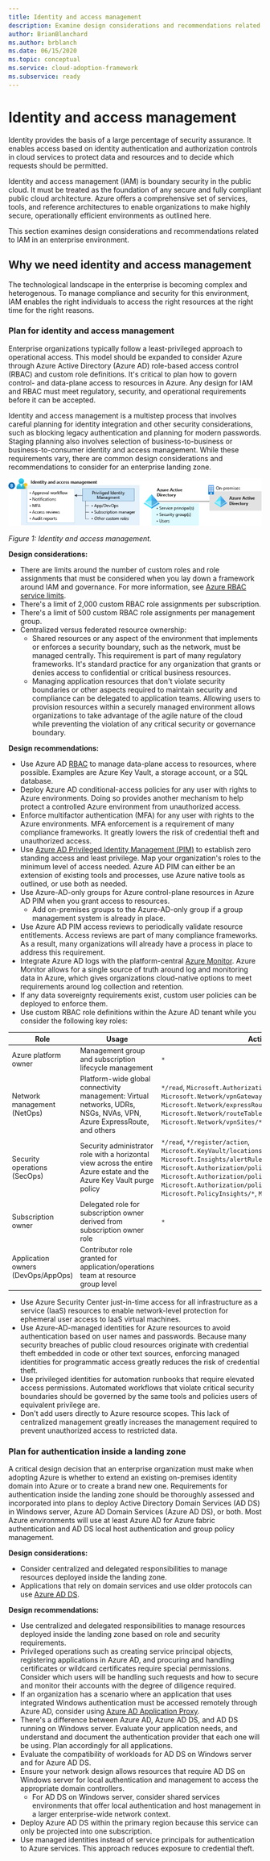 ```yaml
---
title: Identity and access management
description: Examine design considerations and recommendations related to identity and access management in an enterprise environment.
author: BrianBlanchard
ms.author: brblanch
ms.date: 06/15/2020
ms.topic: conceptual
ms.service: cloud-adoption-framework
ms.subservice: ready
---
```


# Identity and access management

Identity provides the basis of a large percentage of security assurance. It enables access based on identity authentication and authorization controls in cloud services to protect data and resources and to decide which requests should be permitted.

Identity and access management (IAM) is boundary security in the public cloud. It must be treated as the foundation of any secure and fully compliant public cloud architecture. Azure offers a comprehensive set of services, tools, and reference architectures to enable organizations to make highly secure, operationally efficient environments as outlined here.

This section examines design considerations and recommendations related to IAM in an enterprise environment.

## Why we need identity and access management

The technological landscape in the enterprise is becoming complex and heterogenous. To manage compliance and security for this environment, IAM enables the right individuals to access the right resources at the right time for the right reasons.

### Plan for identity and access management

Enterprise organizations typically follow a least-privileged approach to operational access. This model should be expanded to consider Azure through Azure Active Directory (Azure AD) role-based access control (RBAC) and custom role definitions. It's critical to plan how to govern control- and data-plane access to resources in Azure. Any design for IAM and RBAC must meet regulatory, security, and operational requirements before it can be accepted.

Identity and access management is a multistep process that involves careful planning for identity integration and other security considerations, such as blocking legacy authentication and planning for modern passwords. Staging planning also involves selection of business-to-business or business-to-consumer identity and access management. While these requirements vary, there are common design considerations and recommendations to consider for an enterprise landing zone.

![Diagram that shows identity and access management.](./media/iam.png)

_Figure 1: Identity and access management._

**Design considerations:**

- There are limits around the number of custom roles and role assignments that must be considered when you lay down a framework around IAM and governance. For more information, see [Azure RBAC service limits](https://docs.microsoft.com/azure/azure-resource-manager/management/azure-subscription-service-limits#role-based-access-control-limits).
- There's a limit of 2,000 custom RBAC role assignments per subscription.
- There's a limit of 500 custom RBAC role assignments per management group.
- Centralized versus federated resource ownership:
  - Shared resources or any aspect of the environment that implements or enforces a security boundary, such as the network, must be managed centrally. This requirement is part of many regulatory frameworks. It's standard practice for any organization that grants or denies access to confidential or critical business resources.
  - Managing application resources that don't violate security boundaries or other aspects required to maintain security and compliance can be delegated to application teams. Allowing users to provision resources within a securely managed environment allows organizations to take advantage of the agile nature of the cloud while preventing the violation of any critical security or governance boundary.

<!-- docsTest:ignore Azure-AD-only Azure-AD-managed NetOps SecOps AppOps -->

**Design recommendations:**

- Use Azure AD [RBAC](https://docs.microsoft.com/azure/role-based-access-control/overview) to manage data-plane access to resources, where possible. Examples are Azure Key Vault, a storage account, or a SQL database.
- Deploy Azure AD conditional-access policies for any user with rights to Azure environments. Doing so provides another mechanism to help protect a controlled Azure environment from unauthorized access.
- Enforce multifactor authentication (MFA) for any user with rights to the Azure environments. MFA enforcement is a requirement of many compliance frameworks. It greatly lowers the risk of credential theft and unauthorized access.
- Use [Azure AD Privileged Identity Management (PIM)](https://docs.microsoft.com/azure/active-directory/privileged-identity-management/pim-configure) to establish zero standing access and least privilege. Map your organization's roles to the minimum level of access needed. Azure AD PIM can either be an extension of existing tools and processes, use Azure native tools as outlined, or use both as needed.
- Use Azure-AD-only groups for Azure control-plane resources in Azure AD PIM when you grant access to resources.
  - Add on-premises groups to the Azure-AD-only group if a group management system is already in place.
- Use Azure AD PIM access reviews to periodically validate resource entitlements. Access reviews are part of many compliance frameworks. As a result, many organizations will already have a process in place to address this requirement.
- Integrate Azure AD logs with the platform-central [Azure Monitor](https://docs.microsoft.com/azure/active-directory/reports-monitoring/concept-activity-logs-azure-monitor). Azure Monitor allows for a single source of truth around log and monitoring data in Azure, which gives organizations cloud-native options to meet requirements around log collection and retention.
- If any data sovereignty requirements exist, custom user policies can be deployed to enforce them.
- Use custom RBAC role definitions within the Azure AD tenant while you consider the following key roles:

| Role | Usage | Actions | No actions |
|---|---|---|---|
| Azure platform owner               | Management group and subscription lifecycle management                                                           | `*`                                                                                                                                                                                                                  |                                                                                                                                                                                         |
| Network management (NetOps)        | Platform-wide global connectivity management: Virtual networks, UDRs, NSGs, NVAs, VPN, Azure ExpressRoute, and others            | `*/read`, `Microsoft.Authorization/*/write`, `Microsoft.Network/vpnGateways/*`, `Microsoft.Network/expressRouteCircuits/*`, `Microsoft.Network/routeTables/write`, `Microsoft.Network/vpnSites/*`                              |                                                                                                                                                                               |
| Security operations (SecOps)       | Security administrator role with a horizontal view across the entire Azure estate and the Azure Key Vault purge policy | `*/read`, `*/register/action`, `Microsoft.KeyVault/locations/deletedVaults/purge/action`, `Microsoft.Insights/alertRules/*`, `Microsoft.Authorization/policyDefinitions/*`, `Microsoft.Authorization/policyAssignments/*`, `Microsoft.Authorization/policySetDefinitions/*`, `Microsoft.PolicyInsights/*`, `Microsoft.Security/*` |                                                                            |
| Subscription owner                 | Delegated role for subscription owner derived from subscription owner role                                       | `*`                                                                                                                                                                                                                  | `Microsoft.Authorization/*/write`, `Microsoft.Network/vpnGateways/*`, `Microsoft.Network/expressRouteCircuits/*`, `Microsoft.Network/routeTables/write`, `Microsoft.Network/vpnSites/*` |
| Application owners (DevOps/AppOps) | Contributor role granted for application/operations team at resource group level                                 |                                                                                                                                                                                                                    | `Microsoft.Network/publicIPAddresses/write`, `Microsoft.Network/virtualNetworks/write`, `Microsoft.KeyVault/locations/deletedVaults/purge/action`                                         |

- Use Azure Security Center just-in-time access for all infrastructure as a service (IaaS) resources to enable network-level protection for ephemeral user access to IaaS virtual machines.
- Use Azure-AD-managed identities for Azure resources to avoid authentication based on user names and passwords. Because many security breaches of public cloud resources originate with credential theft embedded in code or other text sources, enforcing managed identities for programmatic access greatly reduces the risk of credential theft.
- Use privileged identities for automation runbooks that require elevated access permissions. Automated workflows that violate critical security boundaries should be governed by the same tools and policies users of equivalent privilege are.
- Don't add users directly to Azure resource scopes. This lack of centralized management greatly increases the management required to prevent unauthorized access to restricted data.

### Plan for authentication inside a landing zone

A critical design decision that an enterprise organization must make when adopting Azure is whether to extend an existing on-premises identity domain into Azure or to create a brand new one. Requirements for authentication inside the landing zone should be thoroughly assessed and incorporated into plans to deploy Active Directory Domain Services (AD DS) in Windows server, Azure AD Domain Services (Azure AD DS), or both. Most Azure environments will use at least Azure AD for Azure fabric authentication and AD DS local host authentication and group policy management.

**Design considerations:**

- Consider centralized and delegated responsibilities to manage resources deployed inside the landing zone.
- Applications that rely on domain services and use older protocols can use [Azure AD DS](https://docs.microsoft.com/azure/active-directory-domain-services).

**Design recommendations:**

- Use centralized and delegated responsibilities to manage resources deployed inside the landing zone based on role and security requirements.
- Privileged operations such as creating service principal objects, registering applications in Azure AD, and procuring and handling certificates or wildcard certificates require special permissions. Consider which users will be handling such requests and how to secure and monitor their accounts with the degree of diligence required.
- If an organization has a scenario where an application that uses integrated Windows authentication must be accessed remotely through Azure AD, consider using [Azure AD Application Proxy](https://docs.microsoft.com/azure/active-directory/manage-apps/application-proxy).
- There's a difference between Azure AD, Azure AD DS, and AD DS running on Windows server. Evaluate your application needs, and understand and document the authentication provider that each one will be using. Plan accordingly for all applications.
- Evaluate the compatibility of workloads for AD DS on Windows server and for Azure AD DS.
- Ensure your network design allows resources that require AD DS on Windows server for local authentication and management to access the appropriate domain controllers.
  - For AD DS on Windows server, consider shared services environments that offer local authentication and host management in a larger enterprise-wide network context.
- Deploy Azure AD DS within the primary region because this service can only be projected into one subscription.
- Use managed identities instead of service principals for authentication to Azure services. This approach reduces exposure to credential theft.
